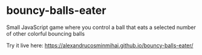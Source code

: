 # bouncy-balls-eater
Small JavaScript game where you control a ball that eats a selected number of other colorful bouncing balls

Try it live here: https://alexandrucosminmihai.github.io/bouncy-balls-eater/
